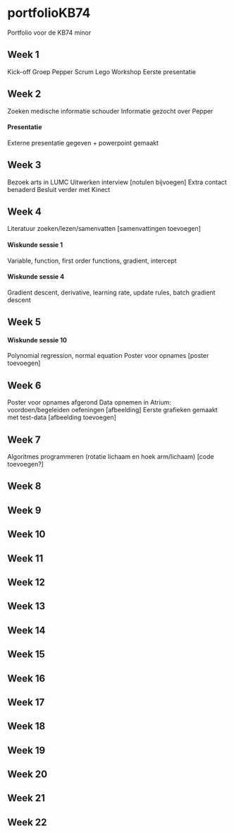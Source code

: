 # portfolioKB74
Portfolio voor de KB74 minor


## Week 1
Kick-off 
Groep Pepper
Scrum Lego Workshop
Eerste presentatie

## Week 2
Zoeken medische informatie schouder
Informatie gezocht over Pepper
#### Presentatie
Externe presentatie gegeven + powerpoint gemaakt

## Week 3
Bezoek arts in LUMC
Uitwerken interview [notulen bijvoegen]
Extra contact benaderd
Besluit verder met Kinect

## Week 4
Literatuur zoeken/lezen/samenvatten [samenvattingen toevoegen]

#### Wiskunde sessie 1 
Variable, function, first order functions, gradient, intercept
#### Wiskunde sessie 4 
Gradient descent, derivative, learning rate, update rules, batch gradient descent

## Week 5
#### Wiskunde sessie 10 
Polynomial regression, normal equation
Poster voor opnames [poster toevoegen]

## Week 6
Poster voor opnames afgerond
Data opnemen in Atrium: voordoen/begeleiden oefeningen [afbeelding]
Eerste grafieken gemaakt met test-data [afbeelding toevoegen]

## Week 7
Algoritmes programmeren (rotatie lichaam en hoek arm/lichaam) [code toevoegen?]

## Week 8

## Week 9

## Week 10

## Week 11

## Week 12

## Week 13

## Week 14

## Week 15

## Week 16

## Week 17

## Week 18

## Week 19

## Week 20

## Week 21

## Week 22

